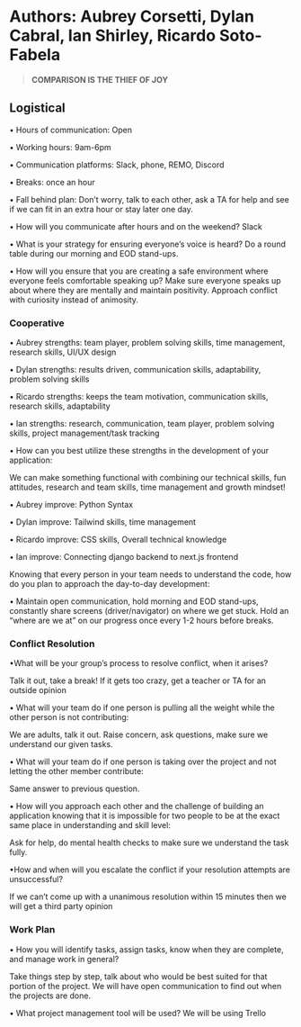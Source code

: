 # Authors: Aubrey Corsetti, Dylan Cabral, Ian Shirley, Ricardo Soto-Fabela

> **COMPARISON IS THE THIEF OF JOY**

## Logistical

• Hours of communication: Open

• Working hours: 9am-6pm

• Communication platforms: Slack, phone, REMO, Discord

• Breaks: once an hour

• Fall behind plan: Don’t worry, talk to each other, ask a TA for help and see if we can fit in an extra hour or stay later one day.

• How will you communicate after hours and on the weekend? Slack

• What is your strategy for ensuring everyone’s voice is heard? Do a round table during our morning and EOD stand-ups.

• How will you ensure that you are creating a safe environment where everyone feels comfortable speaking up?
 Make sure everyone speaks up about where they are mentally and maintain positivity. Approach conflict with curiosity instead of animosity.

### Cooperative

• Aubrey strengths: team player, problem solving skills, time management, research skills, UI/UX design

• Dylan strengths: results driven, communication skills, adaptability, problem solving skills

• Ricardo strengths: keeps the team motivation, communication skills, research skills, adaptability

• Ian strengths: research, communication, team player, problem solving skills, project management/task tracking

• How can you best utilize these strengths in the development of your application:

We can make something functional with combining our technical skills, fun attitudes, research and team skills, time management and growth mindset!

• Aubrey improve: Python Syntax

• Dylan improve: Tailwind skills, time management

• Ricardo improve: CSS skills, Overall technical knowledge

• Ian improve: Connecting django backend to next.js frontend

Knowing that every person in your team needs to understand the code, how do you plan to approach the day-to-day development:

• Maintain open communication, hold morning and EOD stand-ups, constantly share screens (driver/navigator) on where we get stuck. Hold an “where are we at” on our progress once every 1-2 hours before breaks.

### Conflict Resolution

•What will be your group’s process to resolve conflict, when it arises?

Talk it out, take a break! If it gets too crazy, get a teacher or TA for an outside opinion

• What will your team do if one person is pulling all the weight while the other person is not contributing:

We are adults, talk it out. Raise concern, ask questions, make sure we understand our given tasks.

• What will your team do if one person is taking over the project and not letting the other member contribute:

Same answer to previous question.

• How will you approach each other and the challenge of building an application knowing that it is impossible for two people to be at the exact same place in understanding and skill level:

Ask for help, do mental health checks to make sure we understand the task fully.

•How and when will you escalate the conflict if your resolution attempts are unsuccessful?

If we can’t come up with a unanimous resolution within 15 minutes then we will get a third party opinion

### Work Plan

• How you will identify tasks, assign tasks, know when they are complete, and manage work in general?

Take things step by step, talk about who would be best suited for that portion of the project. We will have open communication to find out when the projects are done.

• What project management tool will be used? We will be using Trello
